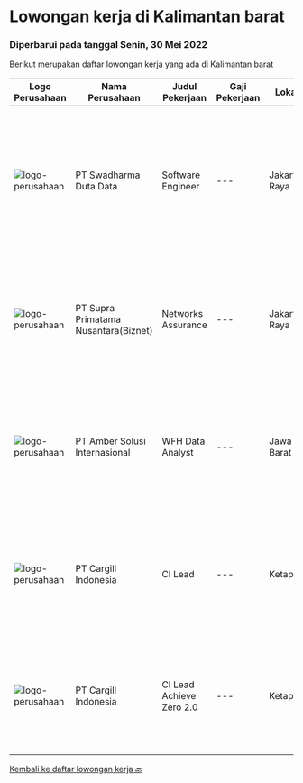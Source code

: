 
  # Lowongan kerja di Kalimantan barat

  ### Diperbarui pada tanggal Senin, 30 Mei 2022

  Berikut merupakan daftar lowongan kerja yang ada di Kalimantan barat

  |Logo Perusahaan | Nama Perusahaan | Judul Pekerjaan | Gaji Pekerjaan | Lokasi | Deskripsi | Tanggal diunggah | Pranala |
  | -------------- | --------------- | --------------- | --------- | --------- | -------------- | ------- | ----------- |
  |![logo-perusahaan](https://image-service-cdn.seek.com.au/e55e3708620a7ff5e7da329d1725ee01ed113417/ee4dce1061f3f616224767ad58cb2fc751b8d2dc)|PT Swadharma Duta Data|Software Engineer|---|Jakarta Raya|Software Development (.net) Memahami konsep pengembangan aplikasi Memahami konsep Microservices Architecture Familiar dengan Konsep Dasar dari Linux...|Sabtu, 28 Mei 2022|https://www.jobstreet.co.id/id/job/software-engineer-3889138?token=0~c2f477a6-3480-403b-9a60-a7026e53ce81&sectionRank=1&jobId=jobstreet-id-job-3889138|
|![logo-perusahaan](https://image-service-cdn.seek.com.au/1033d36f751f076cfdd637ed0acbcbf8508866ec/ee4dce1061f3f616224767ad58cb2fc751b8d2dc)|PT Supra Primatama Nusantara(Biznet)|Networks Assurance|---|Jakarta Raya|Tanggung Jawab:  Melakukan Audit &amp; Commissioning jaringan Fiber Optic (FTTx GPON, and Metro Ethernet) Memastikan pembangunan jaringan fiber optik...|Senin, 23 Mei 2022|https://www.jobstreet.co.id/id/job/networks-assurance-3893018?token=0~c2f477a6-3480-403b-9a60-a7026e53ce81&sectionRank=2&jobId=jobstreet-id-job-3893018|
|![logo-perusahaan](https://i.ibb.co/sqvTCh9/112815900-stock-vector-no-image-available-icon-flat-vector.webp)|PT Amber Solusi Internasional|WFH Data Analyst|---|Jawa Barat|Benefits: Fully Working from Home Opportunity to work with foreign customers Attractive compensation benefit Duties and Responsibilities: Maintain...|Selasa, 10 Mei 2022|https://www.jobstreet.co.id/id/job/wfh-data-analyst-3876560?token=0~c2f477a6-3480-403b-9a60-a7026e53ce81&sectionRank=3&jobId=jobstreet-id-job-3876560|
|![logo-perusahaan](https://image-service-cdn.seek.com.au/f53beb0b4bc9553fbccabff1f36c880380ea846a/ee4dce1061f3f616224767ad58cb2fc751b8d2dc)|PT Cargill Indonesia|CI Lead|---|Ketapang|Partner with super users, stakeholders and data technology teams to drive process stabilization and optimization initiatives and support technology to...|Minggu, 29 Mei 2022|https://www.jobstreet.co.id/id/job/ci-lead-1031597089?token=0~c2f477a6-3480-403b-9a60-a7026e53ce81&sectionRank=4&jobId=jobstreet-id-job-1031597089|
|![logo-perusahaan](https://image-service-cdn.seek.com.au/94733078f2e236e07a983fdb57214f0a900efb2b/ee4dce1061f3f616224767ad58cb2fc751b8d2dc)|PT Cargill Indonesia|CI Lead Achieve Zero 2.0|---|Ketapang|CI Lead Achieve Zero 2.0Apply NowSave JobRemove JobWant to build a stronger, more sustainable future and cultivate your career? Join Cargill's global...|Minggu, 29 Mei 2022|https://www.jobstreet.co.id/id/job/ci-lead-achieve-zero-2.0-1031684764?token=0~c2f477a6-3480-403b-9a60-a7026e53ce81&sectionRank=5&jobId=jobstreet-id-job-1031684764|


  [Kembali ke daftar lowongan kerja 🔙](../README.md#daftar-lowongan-kerja)
  